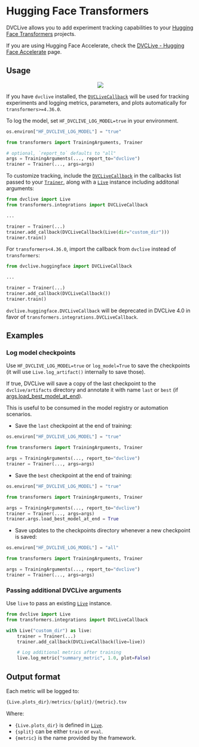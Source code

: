 # Hugging Face Transformers

DVCLive allows you to add experiment tracking capabilities to your
[Hugging Face Transformers](https://huggingface.co/docs/transformers) projects.

<admon type="tip">

If you are using Hugging Face Accelerate, check the
[DVCLive - Hugging Face Accelerate](/doc/dvclive/ml-frameworks/accelerate) page.

</admon>

## Usage

<p align='center'>
  <a href="https://colab.research.google.com/github/iterative/dvclive/blob/main/examples/DVCLive-HuggingFace.ipynb">
    <img src="https://colab.research.google.com/assets/colab-badge.svg" />
  </a>
</p>

If you have `dvclive` installed, the [`DVCLiveCallback`] will be used for
tracking experiments and logging metrics, parameters, and plots automatically
for `transformers>=4.36.0`.

To log the model, set `HF_DVCLIVE_LOG_MODEL=true` in your environment.

```python
os.environ["HF_DVCLIVE_LOG_MODEL"] = "true"

from transformers import TrainingArguments, Trainer

# optional, `report_to` defaults to "all"
args = TrainingArguments(..., report_to="dvclive")
trainer = Trainer(..., args=args)
```

To customize tracking, include the [`DVCLiveCallback`] in the callbacks list
passed to your
[`Trainer`](https://huggingface.co/transformers/main_classes/trainer.html),
along with a [`Live`] instance including additonal arguments:

```python
from dvclive import Live
from transformers.integrations import DVCLiveCallback

...

trainer = Trainer(...)
trainer.add_callback(DVCLiveCallback(Live(dir="custom_dir")))
trainer.train()
```

For `transformers<4.36.0`, import the callback from `dvclive` instead of
`transformers`:

```python
from dvclive.huggingface import DVCLiveCallback

...

trainer = Trainer(...)
trainer.add_callback(DVCLiveCallback())
trainer.train()
```

<admon type="warn">

`dvclive.huggingface.DVCLiveCallback` will be deprecated in DVCLive 4.0 in favor
of `transformers.integrations.DVCLiveCallback`.

</admon>

## Examples

### Log model checkpoints

Use `HF_DVCLIVE_LOG_MODEL=true` or `log_model=True` to save the checkpoints (it
will use `Live.log_artifact()` internally to save those).

If true, DVCLive will save a copy of the last checkpoint to the
`dvclive/artifacts` directory and annotate it with name `last` or `best` (if
[args.load_best_model_at_end](https://huggingface.co/docs/transformers/main_classes/trainer#transformers.TrainingArguments.load_best_model_at_end)).

This is useful to be consumed in the <abbr>model registry</abbr> or automation
scenarios.

- Save the `last` checkpoint at the end of training:

```python
os.environ["HF_DVCLIVE_LOG_MODEL"] = "true"

from transformers import TrainingArguments, Trainer

args = TrainingArguments(..., report_to="dvclive")
trainer = Trainer(..., args=args)
```

- Save the `best` checkpoint at the end of training:

```python
os.environ["HF_DVCLIVE_LOG_MODEL"] = "true"

from transformers import TrainingArguments, Trainer

args = TrainingArguments(..., report_to="dvclive")
trainer = Trainer(..., args=args)
trainer.args.load_best_model_at_end = True
```

- Save updates to the checkpoints directory whenever a new checkpoint is saved:

```python
os.environ["HF_DVCLIVE_LOG_MODEL"] = "all"

from transformers import TrainingArguments, Trainer

args = TrainingArguments(..., report_to="dvclive")
trainer = Trainer(..., args=args)
```

### Passing additional DVCLive arguments

Use `live` to pass an existing [`Live`] instance.

```python
from dvclive import Live
from transformers.integrations import DVCLiveCallback

with Live("custom_dir") as live:
    trainer = Trainer(...)
    trainer.add_callback(DVCLiveCallback(live=live))

    # Log additional metrics after training
    live.log_metric("summary_metric", 1.0, plot=False)
```

## Output format

Each metric will be logged to:

```py
{Live.plots_dir}/metrics/{split}/{metric}.tsv
```

Where:

- `{Live.plots_dir}` is defined in [`Live`].
- `{split}` can be either `train` or `eval`.
- `{metric}` is the name provided by the framework.

[`DVCLiveCallback`]:
  https://huggingface.co/transformers/main_classes/callback.html#transformers.integrations.DVCLiveCallback
[`Live`]: /doc/dvclive/live
